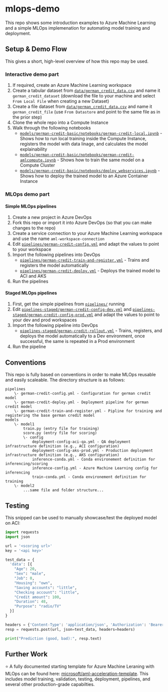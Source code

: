 # mlops-demo

This repo shows some introduction examples to Azure Machine Learning and a simple MLOps implemenation for automating model training and deployment.

## Setup & Demo Flow

This gives a short, high-level overview of how this repo may be used.

### Interactive demo part

1. If required, create an Azure Machine Learning workspace
1. Create a tabular dataset from [`data/german_credit_data.csv`](data/german_credit_data.csv) and name it `german_credit_dataset` (download the file to your machine and select `From Local File` when creating a new Dataset)
1. Create a file dataset from [`data/german_credit_data.csv`](data/german_credit_data.csv) and name it `german_credit_file` (use `From Datastore` and point to the same file as in the prior step)
1. Clone the whole repo into a Compute Instance
1. Walk through the following notebooks
    * [`models/german-credit-basic/notebooks/german-credit-local.ipynb`](models/german-credit-basic/notebooks/german-credit-local.ipynb) - Shows how to run local training inside the Compute Instance, registers the model with data linage, and calculates the model explainability
    * [`models/german-credit-basic/notebooks/german-credit-amlcompute.ipynb`](models/german-credit-basic/notebooks/german-credit-amlcompute.ipynb) - Shows how to train the same model on a Compute Cluster
    * [`models/german-credit-basic/notebooks/deploy_webservices.ipynb`](models/german-credit-basic/notebooks/deploy_webservices.ipynb) - Shows how to deploy the trained model to an Azure Container Instance

### MLOps demo part

#### Simple MLOps pipelines

1. Create a new project in Azure DevOps
1. Fork this repo or import it into Azure DevOps (so that you can make changes to the repo)
1. Create a service connection to your Azure Machine Learning workspace and use the name `aml-workspace-connection`
1. Edit [`pipelines/german-credit-config.yml`](pipelines/german-credit-config.yml) and adapt the values to point to your workspace
1. Import the following pipelines into DevOps
    * [`pipelines/german-credit-train-and-register.yml`](pipelines/german-credit-train-and-register.yml) - Trains and registers the model automatically
    * [`pipelines/german-credit-deploy.yml`](pipelines/german-credit-deploy.yml) - Deploys the trained model to ACI and AKS
1. Run the pipelines

#### Staged MLOps pipelines

1. First, get the simple pipelines from [`pipelines/`](pipelines/) running
1. Edit [`pipelines-staged/german-credit-config-dev.yml`](pipelines-staged/german-credit-config-dev.yml) and  [`pipelines-staged/german-credit-config-prod.yml`](pipelines-staged/german-credit-config-prod.yml) and adapt the values to point to your dev and prod workspaces
1. Import the following pipeline into DevOps
    * [`pipelines-staged/german-credit-rollout.yml`](pipelines-staged/german-credit-rollout.yml) - Trains, registers, and deploys the model automatically to a Dev environment, once successful, the same is repeated in a Prod environment
1. Run the pipeline

## Conventions

This repo is fully based on conventions in order to make MLOps reusable and easily scaleable.
The directory structure is as follows:

```
pipelines
    \- german-credit-config.yml - Configuration for german credit model
    \- german-credit-deploy.yml - Deployment pipeline for german credit model
    \- german-credit-train-and-register.yml - Pipline for training and registering the base german credit model
models
    \- model1
        train.py (entry file for training)
        score.py (entry file for scoring)
        \- config
            deployment-config-aci-qa.yml - QA deployment infrastructure definition (e.g., ACI configuration)
            deployment-config-aks-prod.yml - Production deployment infrastructure definition (e.g., AKS configuration)
            inference-conda.yml - Conda environement definition for inferencing/scoring
            inference-config.yml - Azure Machine Learning config for inferencing
            train-conda.yml - Conda environement definition for training
    \- model2
        ...same file and folder structure...
```

## Testing

This snipped can be used to manually showcase/test the deployed model on ACI: 

```python
import requests
import json

url = '<scoring url>'
key = '<api key>'

test_data = {
  'data': [{
    "Age": 20,
    "Sex": "male",
    "Job": 0,
    "Housing": "own",
    "Saving accounts": "little",
    "Checking account": "little",
    "Credit amount": 100,
    "Duration": 48,
    "Purpose": "radio/TV"
  }]
}

headers = {'Content-Type': 'application/json', 'Authorization': 'Bearer ' + key}
resp = requests.post(url, json=test_data, headers=headers)

print("Prediction (good, bad):", resp.text)
```

## Further Work

:star: A fully documented starting template for Azure Machine Leraning with MLOps can be found here: [microsoft/aml-acceleration-template](https://github.com/microsoft/aml-acceleration-template/). This includes model training, validation, testing, deployment, pipelines, and several other production-grade capabilties.